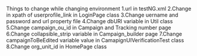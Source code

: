 Things to change while changing environment 
1.url in testNG.xml 
2.Change in xpath of userprofile_link in LoginPage class
3.Change uername and password and url property file
4.Change dbURl variable in Util class
5.Change campaign_ou_id in Campaign and Tracking number page
6.Change collapsible_strip variable in Campaign_builder page
7.Change campaignToBeEdited variable value in CamapignUIVerificationTest class
8.Change org_unit_id in HomePage class
 
